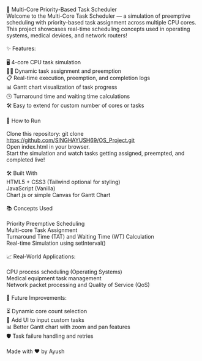 🎯 Multi-Core Priority-Based Task Scheduler<br>
Welcome to the Multi-Core Task Scheduler — a simulation of preemptive scheduling with priority-based task assignment across multiple CPU cores.<br>
This project showcases real-time scheduling concepts used in operating systems, medical devices, and network routers!<br>
<br>
✨ Features:<br>
<br>
🖥️ 4-core CPU task simulation<br>
🏃‍♂️ Dynamic task assignment and preemption<br>
📋 Real-time execution, preemption, and completion logs<br>
📊 Gantt chart visualization of task progress<br>
🕒 Turnaround time and waiting time calculations<br>
🛠️ Easy to extend for custom number of cores or tasks<br>
<br>
🚀 How to Run<br>
<br>
Clone this repository:
git clone https://github.com/SINGHAYUSH69/OS_Project.git<br>
Open index.html in your browser.<br>
Start the simulation and watch tasks getting assigned, preempted, and completed live!<br>
<br>
🛠️ Built With<br>
HTML5 + CSS3 (Tailwind optional for styling)<br>
JavaScript (Vanilla)<br>
Chart.js or simple Canvas for Gantt Chart<br>
<br>
📚 Concepts Used<br>
<br>
Priority Preemptive Scheduling<br>
Multi-core Task Assignment<br>
Turnaround Time (TAT) and Waiting Time (WT) Calculation<br>
Real-time Simulation using setInterval()<br>
<br>
📈 Real-World Applications:<br>
<br>
CPU process scheduling (Operating Systems)<br>
Medical equipment task management<br>
Network packet processing and Quality of Service (QoS)<br>
<br>
📎 Future Improvements:<br>
<br>
⏳ Dynamic core count selection<br>
🧩 Add UI to input custom tasks<br>
📊 Better Gantt chart with zoom and pan features<br>
🛡️ Task failure handling and retries<br>
<br>
 Made with ❤️ by Ayush
